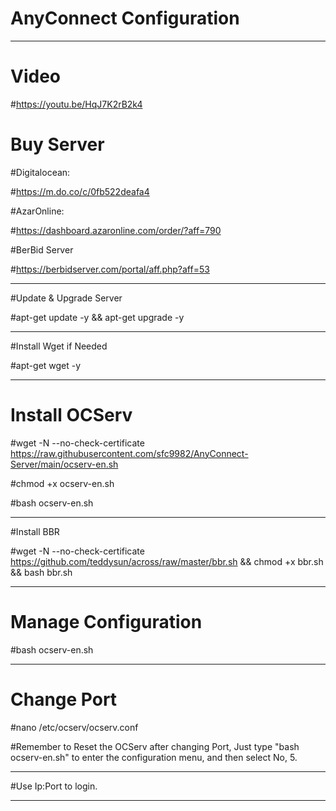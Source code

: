 # AnyConnect Configuration
-----------

# Video

#https://youtu.be/HqJ7K2rB2k4

# Buy Server

#Digitalocean:

#https://m.do.co/c/0fb522deafa4

#AzarOnline:

#https://dashboard.azaronline.com/order/?aff=790

#BerBid Server

#https://berbidserver.com/portal/aff.php?aff=53

---------------------
#Update & Upgrade Server

#apt-get update -y && apt-get upgrade -y

------------------------
#Install Wget if Needed

#apt-get wget -y

-----------------------
# Install OCServ

#wget -N --no-check-certificate https://raw.githubusercontent.com/sfc9982/AnyConnect-Server/main/ocserv-en.sh

#chmod +x ocserv-en.sh

#bash ocserv-en.sh

-----------------
#Install BBR

#wget -N --no-check-certificate https://github.com/teddysun/across/raw/master/bbr.sh && chmod +x bbr.sh && bash bbr.sh

-------------------
# Manage Configuration

#bash ocserv-en.sh

---------------
# Change Port

#nano /etc/ocserv/ocserv.conf

#Remember to Reset the OCServ after changing Port, Just type "bash ocserv-en.sh" to enter the configuration menu, and then select No, 5.

-----------------

#Use Ip:Port to login.

-------------
